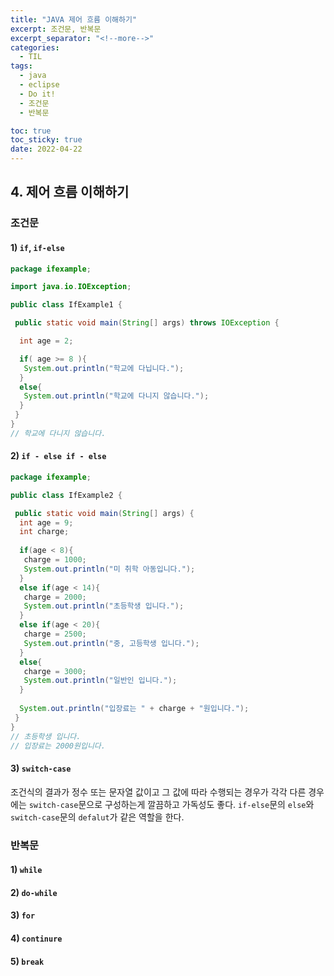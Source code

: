 ```yaml
---
title: "JAVA 제어 흐름 이해하기"
excerpt: 조건문, 반복문
excerpt_separator: "<!--more-->"
categories:
  - TIL
tags:
  - java
  - eclipse
  - Do it!
  - 조건문
  - 반복문

toc: true
toc_sticky: true
date: 2022-04-22
---
```


## 4. 제어 흐름 이해하기

### 조건문

#### 1) `if`, `if-else`

```java
package ifexample;

import java.io.IOException;

public class IfExample1 {

 public static void main(String[] args) throws IOException {

  int age = 2;

  if( age >= 8 ){
   System.out.println("학교에 다닙니다.");
  }
  else{
   System.out.println("학교에 다니지 않습니다.");
  }
 }
}
// 학교에 다니지 않습니다.
```

#### 2) `if - else if - else`

```java
package ifexample;

public class IfExample2 {

 public static void main(String[] args) {
  int age = 9;
  int charge;
  
  if(age < 8){
   charge = 1000; 
   System.out.println("미 취학 아동입니다.");
  }
  else if(age < 14){
   charge = 2000;
   System.out.println("초등학생 입니다.");
  }
  else if(age < 20){
   charge = 2500;
   System.out.println("중, 고등학생 입니다.");
  }
  else{
   charge = 3000;
   System.out.println("일반인 입니다.");
  } 
  
  System.out.println("입장료는 " + charge + "원입니다.");
 }
}
// 초등학생 입니다.
// 입장료는 2000원입니다.
```

#### 3) `switch-case`

조건식의 결과가 정수 또는 문자열 값이고 그 값에 따라 수행되는 경우가 각각 다른 경우에는 `switch-case`문으로 구성하는게 깔끔하고 가독성도 좋다.
`if-else`문의 `else`와 `switch-case`문의 `defalut`가 같은 역할을 한다.

### 반복문

#### 1) `while`

#### 2) `do-while`

#### 3) `for`

#### 4) `continure`

#### 5) `break`
